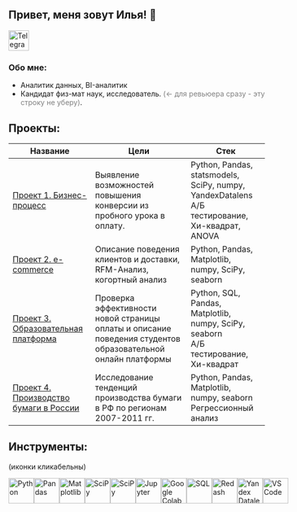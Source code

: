 ## Привет, меня зовут Илья! 👋
<a href="https://t.me/https://t.me/ostapovilya" target="_blank">
    <img src="https://upload.wikimedia.org/wikipedia/commons/8/83/Telegram_2019_Logo.svg" alt="Telegram" style="width: 40px; height: 40px;"/>
</a>

### Обо мне:
 * Аналитик данных, BI-аналитик
 * Кандидат физ-мат наук, исследователь. <span style="color: gray;">(&larr; для ревьюера сразу - эту строку не уберу)</span>.
 



## Проекты:

| Название | Цели | Стек |
|----------|------|------|
| [Проект 1. Бизнес-процесс](https://github.com/ilya-ostapov/Portfolio/tree/main/Buisness_process_conv) | Выявление возможностей повышения конверсии из пробного урока в оплату. | Python, Pandas, statsmodels, SciPy, numpy, YandexDatalens <br> А/Б тестирование, Хи-квадрат, ANOVA|
| [Проект 2. e-commerce](https://github.com/ilya-ostapov/Portfolio/tree/main/e-commerce) | Описание поведения клиентов и доставки, RFM-Анализ, когортный анализ | Python, Pandas, Matplotlib, numpy, SciPy, seaborn|
| [Проект 3. Образовательная платформа](https://github.com/ilya-ostapov/Portfolio/tree/main/education_platform) | Проверка эффективности новой страницы оплаты и описание поведения студентов образовательной онлайн платформы |Python, SQL, Pandas, Matplotlib, numpy, SciPy, seaborn <br> А/Б тестирование, Хи-квадрат|
| [Проект 4. Производство бумаги в России](https://github.com/ilya-ostapov/Portfolio/tree/main/Paper_Russia) | Исследование тенденций производства бумаги в РФ по регионам 2007-2011 гг. |Python, Pandas, Matplotlib, numpy, seaborn <br> Регрессионный анализ|


## Инструменты:
(иконки кликабельны)

<div style="display: flex; align-items: center;">   
    <a href="https://www.python.org/" target="_blank">
        <img src="https://s3.dualstack.us-east-2.amazonaws.com/pythondotorg-assets/media/community/logos/python-logo-only.png" alt="Python" width="50" height="50" />
    </a>
    <a href="https://pandas.pydata.org/" target="_blank">
        <img src="https://pandas.pydata.org/static/img/pandas_mark.svg" alt="Pandas" width="50" height="50" />
    </a>
    <a href="https://matplotlib.org/" target="_blank">
        <img src="https://matplotlib.org/stable/_images/sphx_glr_logos2_001.png" alt="Matplotlib" width="50" height="50" />
    </a>
    <a href="https://www.scipy.org/" target="_blank">
        <img src="https://scipy.org/images/logo.svg" alt="SciPy" width="50" height="50" />
    </a>
    <a href="https://www.statsmodels.org/stable/index.html" target="_blank">
        <img src="https://www.statsmodels.org/stable/_images/statsmodels-logo-v2.svg" alt="SciPy" width="50" height="50" />
    </a>
    <a href="https://jupyter.org/" target="_blank">
        <img src="https://jupyter.org/assets/homepage/main-logo.svg" alt="Jupyter" width="50" height="50" />
    </a>
    <a href="https://colab.research.google.com/" target="_blank">
        <img src="https://img.icons8.com/color/48/000000/google-colab.png" alt="Google Colab" width="50" height="50" />
    </a>
    <a href="https://www.sql.org/" target="_blank">
        <img src="https://static-00.iconduck.com/assets.00/postgresql-plain-wordmark-icon-2048x2042-up54u54l.png" alt="SQL" width="50" height="50" />
    </a>
    <a href="https://redash.io/" target="_blank">
        <img src="https://redash.io/assets/images/elements/redash-logo.svg" alt="Redash" width="50" height="50" />
    </a>
    <a href="https://datalens.yandex/" target="_blank">
        <img src="https://336118.selcdn.ru/Gutsy-Culebra/products/Yandex-DataLens-Logo.png" alt="Yandex Datalens" width="50" height="50" />
    </a>
    <a href="https://code.visualstudio.com/" target="_blank">
        <img src="https://img.icons8.com/color/48/000000/visual-studio-code-2019.png" alt="VS Code" width="50" height="50" />
    </a>    
</div>










<!--
<!--
**ilya-ostapov/ilya-ostapov** is a ✨ _special_ ✨ repository because its `README.md` (this file) appears on your GitHub profile.


Here are some ideas to get you started:

- 🔭 I’m currently working on ...
- 🌱 I’m currently learning ...
- 👯 I’m looking to collaborate on ...
- 🤔 I’m looking for help with ...
- 💬 Ask me about ...
- 📫 How to reach me: ...
- 😄 Pronouns: ...
- ⚡ Fun fact: ...
-->
